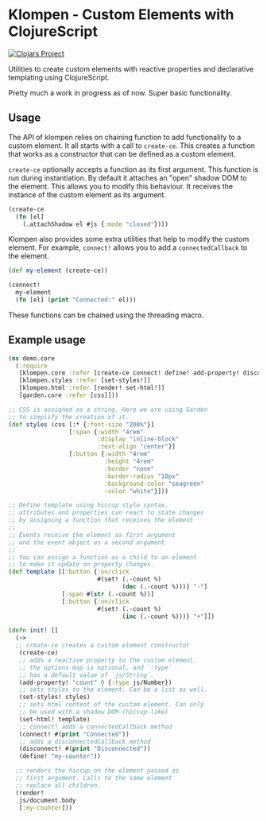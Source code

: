 # Klompen - Custom Elements with ClojureScript

[![Clojars Project](https://img.shields.io/clojars/v/net.clojars.pabloabc/klompen.svg)](https://clojars.org/net.clojars.pabloabc/klompen)

Utilities to create custom elements with reactive properties and declarative templating using ClojureScript.

Pretty much a work in progress as of now. Super basic functionality.

## Usage

The API of klompen relies on chaining function to add functionality to a custom element. It all starts with a call to `create-ce`. This creates a function that works as a constructor that can be defined as a custom element.

`create-ce` optionally accepts a function as its first argument. This function is run during instantiation. By default it attaches an "open" shadow DOM to the element. This allows you to modify this behaviour. It receives the instance of the custom element as its argument.

```clojure
(create-ce
  (fn [el]
    (.attachShadow el #js {:mode "closed"})))
```

Klompen also provides some extra utilities that help to modify the custom element. For example, `connect!` allows you to add a `connectedCallback` to the element.

```clojure
(def my-element (create-ce))

(connect!
  my-element
  (fn [el] (print "Connected:" el)))
```

These functions can be chained using the threading macro.

## Example usage

```clojure
(ns demo.core
  (:require
   [klompen.core :refer [create-ce connect! define! add-property! disconnect!]]
   [klompen.styles :refer [set-styles!]]
   [klompen.html :refer [render! set-html!]]
   [garden.core :refer [css]]))

;; CSS is assigned as a string. Here we are using Garden
;; to simplify the creation of it.
(def styles (css [:* {:font-size "200%"}]
                 [:span {:width "4rem"
                         :display "inline-block"
                         :text-align "center"}]
                 [:button {:width "4rem"
                           :height "4rem"
                           :border "none"
                           :border-radius "10px"
                           :background-color "seagreen"
                           :color "white"}]))

;; Define template using hiccup style syntax.
;; attributes and properties can react to state changes
;; by assigning a function that receives the element
;;
;; Events receive the element as first argument
;; and the event object as a second argument
;;
;; You can assign a function as a child to an element
;; to make it update on property changes.
(def template [[:button {:on/click
                         #(set! (.-count %)
                                (dec (.-count %)))} "-"]
               [:span #(str (.-count %))]
               [:button {:on/click
                         #(set! (.-count %)
                                (inc (.-count %)))} "+"]])

(defn init! []
  (->
  ;; create-ce creates a custom element constructor
   (create-ce)
   ;; adds a reactive property to the custom element.
   ;; the options map is optional, and `:type`
   ;; has a default value of `js/String`.
   (add-property! "count" 0 {:type js/Number})
   ;; sets styles to the element. Can be a list as well.
   (set-styles! styles)
   ;; sets html content of the custom element. Can only
   ;; be used with a shadow DOM (hiccup-like)
   (set-html! template)
   ;; connect! adds a connectedCallback method
   (connect! #(print "Connected"))
   ;; adds a disconnectedCallback method
   (disconnect! #(print "Disconnected"))
   (define! "my-counter"))

  ;; renders the hiccup on the element passed as
  ;; first argument. Calls to the same element
  ;; replace all children.
  (render!
   js/document.body
   [:my-counter]))
```
